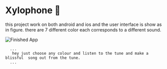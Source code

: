 


# Xylophone 🎹

this project work on both android and ios and the user interface is show as in figure.
there are  7 different color each corresponds to a different sound.







![Finished App](https://github.com/londonappbrewery/Images/blob/master/xylophone-flutter.png)

      ...
       hey just choose any colour and listen to the tune and make a blissful  song out from the tune.
      ...

